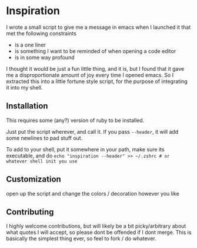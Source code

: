# Inspiration

I wrote a small script to give me a message in emacs when I launched it that met the following constraints

 - is a one liner
 - is something I want to be reminded of when opening a code editor
 - is in some way profound

I thought it would be just a fun little thing, and it is, but I found that it gave me a disproportionate amount of joy every time I opened emacs. So I extracted this into a little fortune style script, for the purpose of integrating it into my shell.

## Installation

This requires some (any?) version of ruby to be installed.

Just put the script wherever, and call it. If you pass `--header`, it will add some newlines to pad stuff out.

To add to your shell, put it somewhere in your path, make sure its executable, and do `echo "inspiration --header" >> ~/.zshrc # or whatever shell init you use`

## Customization

open up the script and change the colors / decoration however you like

## Contributing

I highly welcome contributions, but will likely be a bit picky/arbitrary about what quotes I will accept, so please dont be offended if I dont merge. This is basically the simplest thing ever, so feel to fork / do whatever.
